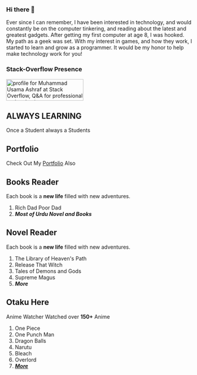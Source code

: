 ### Hi there 👋

Ever since I can remember, I have been interested in technology, and would constantly be on the computer tinkering, and reading about the latest and greatest gadgets. After getting my first computer at age 8, I was hooked. My path as a geek was set. With my interest in games, and how they work, I started to learn and grow as a programmer. It would be my honor to help make technology work for you!

### Stack-Overflow Presence

<a href="https://stackoverflow.com/users/5894166/muhammad-usama-ashraf" style="border: 0px;"><img src="https://stackoverflow.com/users/flair/5894166.png" width="208" height="58" alt="profile for Muhammad Usama Ashraf at Stack Overflow, Q&amp;A for professional and enthusiast programmers" title="profile for Muhammad Usama Ashraf at Stack Overflow, Q&amp;A for professional and enthusiast programmers" class="fr-fic fr-dii"></a>

## ALWAYS LEARNING
Once a Student always a Students

## Portfolio
Check Out My [Portfolio](https://portfolio.usamaashraf82.vercel.app) Also

## Books Reader
Each book is a **new life** filled with new adventures.
1) Rich Dad Poor Dad
2) _**Most of Urdu Novel and Books**_

## Novel Reader
Each book is a **new life** filled with new adventures.
1) The Library of Heaven's Path
2) Release That Witch
3) Tales of Demons and Gods
4) Supreme Magus
5) **_More_**

## Otaku Here
Anime Watcher Watched over **150+** Anime 
1) One Piece
2) One Punch Man
3) Dragon Balls
4) Narutu
5) Bleach
6) Overlord
7) [_**More**_](https://myanimelist.net/animelist/Usamaashraf82)


